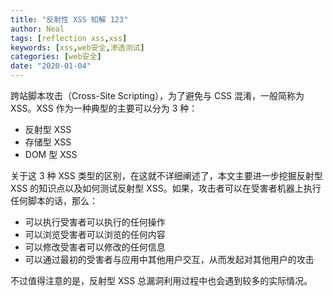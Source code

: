 ```yaml
---
title: "反射性 XSS 知解 123"
author: Neal
tags: [reflection xss,xss]
keywords: [xss,web安全,渗透测试]
categories: [web安全]
date: "2020-01-04" 
---
```


跨站脚本攻击（Cross-Site Scripting），为了避免与 CSS 混淆，一般简称为 XSS。XSS 作为一种典型的主要可以分为 3 种：

* 反射型 XSS
* 存储型 XSS
* DOM 型 XSS

关于这 3 种 XSS 类型的区别，在这就不详细阐述了，本文主要进一步挖掘反射型 XSS 的知识点以及如何测试反射型 XSS。如果，攻击者可以在受害者机器上执行任何脚本的话，那么：

* 可以执行受害者可以执行的任何操作
* 可以浏览受害者可以浏览的任何内容
* 可以修改受害者可以修改的任何信息
* 可以通过最初的受害者与应用中其他用户交互，从而发起对其他用户的攻击

不过值得注意的是，反射型 XSS 总漏洞利用过程中也会遇到较多的实际情况。


